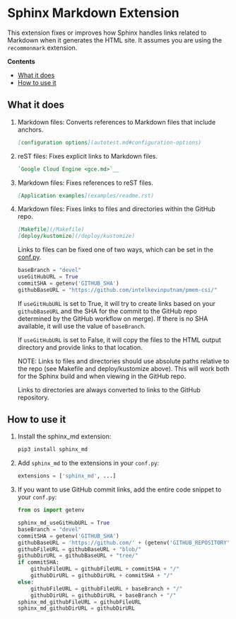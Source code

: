 # Sphinx Markdown Extension

This extension fixes or improves how Sphinx handles links related to Markdown
when it generates the HTML site. It assumes you are using the `recommonmark`
extension.

**Contents**

- [What it does](#what-it-does)
- [How to use it](#how-to-use-it)

## What it does

1. Markdown files: Converts references to Markdown files that include anchors.
   ``` md
   [configuration options](autotest.md#configuration-options)
   ```
2. reST files: Fixes explicit links to Markdown files.
   ``` rst
   `Google Cloud Engine <gce.md>`__
   ```
3. Markdown files: Fixes references to reST files.
   ``` md
   [Application examples](examples/readme.rst)
   ```
4. Markdown files: Fixes links to files and directories within the GitHub repo.
   ``` md
   [Makefile](/Makefile)
   [deploy/kustomize](/deploy/kustomize)
   ```
   Links to files can be fixed one of two ways, which can be set in the
   [conf.py](/conf.py).

   ``` python
   baseBranch = "devel"
   useGitHubURL = True
   commitSHA = getenv('GITHUB_SHA')
   githubBaseURL = "https://github.com/intelkevinputnam/pmem-csi/"
   ```

   If ``useGitHubURL`` is set to True, it will try to create links based on
   your ``githubBaseURL`` and the SHA for the commit to the GitHub repo
   determined by the GitHub workflow on merge). If there is no SHA available,
   it will use the value of ``baseBranch``.

   If ``useGitHubURL`` is set to False, it will copy the files to the HTML
   output directory and provide links to that location.

   NOTE: Links to files and directories should use absolute paths relative to
   the repo (see Makefile and deploy/kustomize above). This will work both for
   the Sphinx build and when viewing in the GitHub repo.

   Links to directories are always converted to links to the GitHub repository.

## How to use it

1. Install the sphinx_md extension:

   ``` bash
   pip3 install sphinx_md
   ```

2. Add `sphinx_md` to the extensions in your `conf.py`:

   ``` python
   extensions = ['sphinx_md', ...]
   ```

3. If you want to use GitHub commit links, add the entire code snippet to
   your `conf.py`:

   ``` python
   from os import getenv

   sphinx_md_useGitHubURL = True
   baseBranch = "devel"
   commitSHA = getenv('GITHUB_SHA')
   githubBaseURL = 'https://github.com/' + (getenv('GITHUB_REPOSITORY') or '<your_group/your_project>') + '/'
   githubFileURL = githubBaseURL + "blob/"
   githubDirURL = githubBaseURL + "tree/"
   if commitSHA:
       githubFileURL = githubFileURL + commitSHA + "/"
       githubDirURL = githubDirURL + commitSHA + "/"
   else:
       githubFileURL = githubFileURL + baseBranch + "/"
       githubDirURL = githubDirURL + baseBranch + "/"
   sphinx_md_githubFileURL = githubFileURL
   sphinx_md_githubDirURL = githubDirURL
   ```